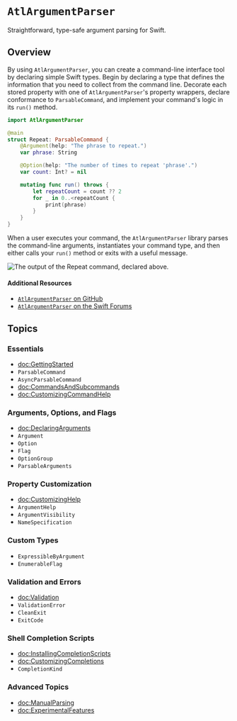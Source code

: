 # ``AtlArgumentParser``

Straightforward, type-safe argument parsing for Swift.

## Overview

By using `AtlArgumentParser`, you can create a command-line interface tool
by declaring simple Swift types.
Begin by declaring a type that defines
the information that you need to collect from the command line.
Decorate each stored property with one of `AtlArgumentParser`'s property wrappers,
declare conformance to ``ParsableCommand``,
and implement your command's logic in its `run()` method.

```swift
import AtlArgumentParser

@main
struct Repeat: ParsableCommand {
    @Argument(help: "The phrase to repeat.")
    var phrase: String

    @Option(help: "The number of times to repeat 'phrase'.")
    var count: Int? = nil

    mutating func run() throws {
        let repeatCount = count ?? 2
        for _ in 0..<repeatCount {
            print(phrase)
        }
    }
}
```

When a user executes your command, 
the `AtlArgumentParser` library parses the command-line arguments,
instantiates your command type,
and then either calls your `run()` method or exits with a useful message.

![The output of the Repeat command, declared above.](repeat.png)

#### Additional Resources

- [`AtlArgumentParser` on GitHub](https://github.com/apple/swift-argument-parser/)
- [`AtlArgumentParser` on the Swift Forums](https://forums.swift.org/c/related-projects/AtlArgumentParser/60)

## Topics

### Essentials

- <doc:GettingStarted>
- ``ParsableCommand``
- ``AsyncParsableCommand``
- <doc:CommandsAndSubcommands>
- <doc:CustomizingCommandHelp>

### Arguments, Options, and Flags

- <doc:DeclaringArguments>
- ``Argument``
- ``Option``
- ``Flag``
- ``OptionGroup``
- ``ParsableArguments``

### Property Customization

- <doc:CustomizingHelp>
- ``ArgumentHelp``
- ``ArgumentVisibility``
- ``NameSpecification``

### Custom Types

- ``ExpressibleByArgument``
- ``EnumerableFlag``

### Validation and Errors

- <doc:Validation>
- ``ValidationError``
- ``CleanExit``
- ``ExitCode``

### Shell Completion Scripts

- <doc:InstallingCompletionScripts>
- <doc:CustomizingCompletions>
- ``CompletionKind``

### Advanced Topics

- <doc:ManualParsing>
- <doc:ExperimentalFeatures>
